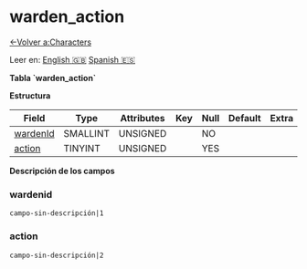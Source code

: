 ﻿# warden\_action

[<-Volver a:Characters](database-characters)

Leer en: [English :gb:](../warden_action) [Spanish :es:](warden_action)

**Tabla \`warden\_action\`**

**Estructura**

| Field         | Type     | Attributes | Key | Null | Default | Extra | Comment |
| ------------- | -------- | ---------- | --- | ---- | ------- | ----- | ------- |
| [wardenId][1] | SMALLINT | UNSIGNED   |     | NO   |         |       |         |
| [action][2]   | TINYINT  | UNSIGNED   |     | YES  |         |       |         |

[1]: #wardenid
[2]: #action

**Descripción de los campos**

### wardenid

`campo-sin-descripción|1`

### action

`campo-sin-descripción|2`
